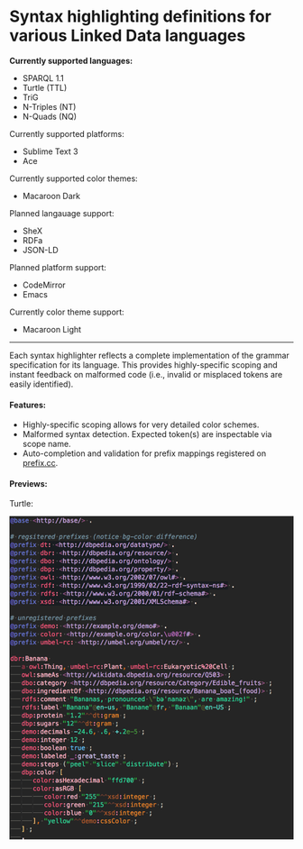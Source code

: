 # Syntax highlighting definitions for various Linked Data languages

**Currently supported languages:**
 - SPARQL 1.1
 - Turtle (TTL)
 - TriG
 - N-Triples (NT)
 - N-Quads (NQ)

Currently supported platforms:
 - Sublime Text 3
 - Ace

Currently supported color themes:
 - Macaroon Dark

Planned langauage support:
 - SheX
 - RDFa
 - JSON-LD

Planned platform support:
 - CodeMirror
 - Emacs

Currently color theme support:
 - Macaroon Light

---

Each syntax highlighter reflects a complete implementation of the grammar specification for its language. This provides highly-specific scoping and instant feedback on malformed code (i.e., invalid or misplaced tokens are easily identified).

#### Features:
 - Highly-specific scoping allows for very detailed color schemes.
 - Malformed syntax detection. Expected token(s) are inspectable via scope name.
 - Auto-completion and validation for prefix mappings registered on [prefix.cc](http://prefix.cc).


#### Previews:

Turtle:

![Turtle Preview](doc/preview/turtle.png)
